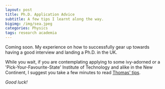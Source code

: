 ```yaml
---
layout: post
title: Ph.D. Application Advice
subtitle: A few tips I learnt along the way.
bigimg: /img/sea.jpeg
categories: Physics
tags: research academia 
---
```



Coming soon. My experience on how to successfully gear up towards having a good interview and landing a Ph.D. in the UK.

While you wait, if you are contemplating applying to some ivy-adorned or a 'Pick-Your-Favourite-State' Institute of Technology and alike in the New Continent, I suggest you take a few minutes to read [Thomas' tips](http://www.maths.tcd.ie/~wysejact/America.html).

*Good luck!* 
